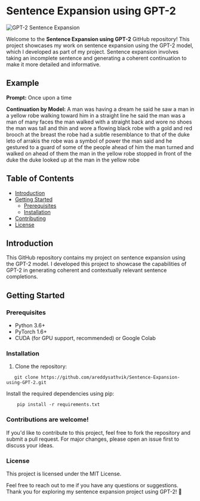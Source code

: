 # Sentence Expansion using GPT-2

![GPT-2 Sentence Expansion](https://storage.prompt-hunt.workers.dev/clfam52lh000cl908lxxg30zb_1)

Welcome to the **Sentence Expansion using GPT-2** GitHub repository! This project showcases my work on sentence expansion using the GPT-2 model, which I developed as part of my project. Sentence expansion involves taking an incomplete sentence and generating a coherent continuation to make it more detailed and informative.

## Example

**Prompt:** Once upon a time

**Continuation by Model:** A man was having a dream he said he saw a man in a yellow robe walking toward him in a straight line he said the man was a man of many faces the man walked with a straight back and wore no shoes the man was tall and thin and wore a flowing black robe with a gold and red brooch at the breast the robe had a subtle resemblance to that of the duke leto of arrakis the robe was a symbol of power the man said and he gestured to a guard of some of the people ahead of him the man turned and walked on ahead of them the man in the yellow robe stopped in front of the duke the duke looked up at the man in the yellow robe

## Table of Contents

- [Introduction](#introduction)
- [Getting Started](#getting-started)
  - [Prerequisites](#prerequisites)
  - [Installation](#installation)
- [Contributing](#contributing)
- [License](#license)

## Introduction

This GitHub repository contains my project on sentence expansion using the GPT-2 model. I developed this project to showcase the capabilities of GPT-2 in generating coherent and contextually relevant sentence completions.

## Getting Started

### Prerequisites

- Python 3.6+
- PyTorch 1.6+
- CUDA (for GPU support, recommended) or Google Colab

### Installation

1. Clone the repository:
```
   git clone https://github.com/areddysathvik/Sentence-Expansion-using-GPT-2.git
```

Install the required dependencies using pip:
```
    pip install -r requirements.txt
```

### Contributions are welcome! 
If you'd like to contribute to this project, feel free to fork the repository and submit a pull request. For major changes, please open an issue first to discuss your ideas.

### License

This project is licensed under the MIT License.

Feel free to reach out to me if you have any questions or suggestions. Thank you for exploring my sentence expansion project using GPT-2! 🚀
